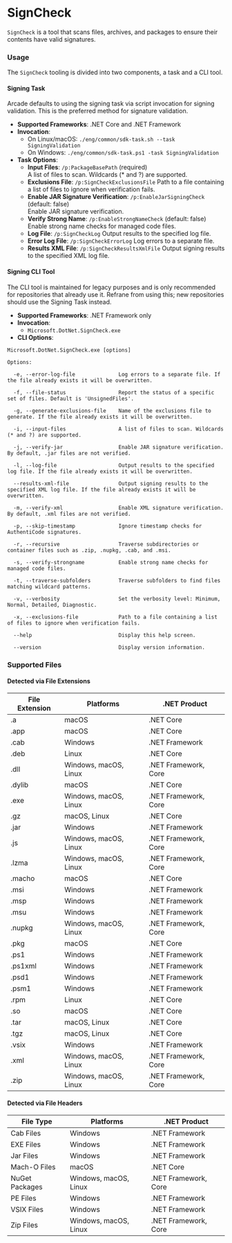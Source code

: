 SignCheck
=========

`SignCheck` is a tool that scans files, archives, and packages to ensure their contents have valid signatures.

### Usage

The `SignCheck` tooling is divided into two components, a task and a CLI tool.

#### Signing Task

Arcade defaults to using the signing task via script invocation for signing validation. This is the preferred method for signature validation.

- **Supported Frameworks**: .NET Core and .NET Framework
- **Invocation**:
  - On Linux/macOS: `./eng/common/sdk-task.sh --task SigningValidation`
  - On Windows: `./eng/common/sdk-task.ps1 -task SigningValidation`
- **Task Options**:
  - **Input Files**: `/p:PackageBasePath` (required)  
    A list of files to scan. Wildcards (* and ?) are supported.  
  - **Exclusions File**: `/p:SignCheckExclusionsFile` 
    Path to a file containing a list of files to ignore when verification fails.  
  - **Enable JAR Signature Verification**: `/p:EnableJarSigningCheck` (default: false)  
    Enable JAR signature verification.  
  - **Verify Strong Name**: `/p:EnableStrongNameCheck` (default: false)  
    Enable strong name checks for managed code files.  
  - **Log File**: `/p:SignCheckLog`
    Output results to the specified log file.  
  - **Error Log File**: `/p:SignCheckErrorLog`
    Log errors to a separate file.  
  - **Results XML File**: `/p:SignCheckResultsXmlFile`
    Output signing results to the specified XML log file.  

#### Signing CLI Tool

The CLI tool is maintained for legacy purposes and is only recommended for repositories that already use it. Refrane from using this; new repositories should use the Signing Task instead.

- **Supported Frameworks**: .NET Framework only
- **Invocation**:
  - `Microsoft.DotNet.SignCheck.exe`
- **CLI Options**:
```
Microsoft.DotNet.SignCheck.exe [options]

Options:

  -e, --error-log-file              Log errors to a separate file. If the file already exists it will be overwritten.

  -f, --file-status                 Report the status of a specific set of files. Default is 'UnsignedFiles'.

  -g, --generate-exclusions-file    Name of the exclusions file to generate. If the file already exists it will be overwritten.

  -i, --input-files                 A list of files to scan. Wildcards (* and ?) are supported.

  -j, --verify-jar                  Enable JAR signature verification. By default, .jar files are not verified.

  -l, --log-file                    Output results to the specified log file. If the file already exists it will be overwritten.

  --results-xml-file                Output signing results to the specified XML log file. If the file already exists it will be overwritten.

  -m, --verify-xml                  Enable XML signature verification. By default, .xml files are not verified.

  -p, --skip-timestamp              Ignore timestamp checks for AuthentiCode signatures.

  -r, --recursive                   Traverse subdirectories or container files such as .zip, .nupkg, .cab, and .msi.

  -s, --verify-strongname           Enable strong name checks for managed code files.

  -t, --traverse-subfolders         Traverse subfolders to find files matching wildcard patterns.

  -v, --verbosity                   Set the verbosity level: Minimum, Normal, Detailed, Diagnostic.

  -x, --exclusions-file             Path to a file containing a list of files to ignore when verification fails.

  --help                            Display this help screen.

  --version                         Display version information.
```

### Supported Files

#### Detected via File Extensions

| File Extension | Platforms                  | .NET Product         |
|----------------|----------------------------|----------------------|
| .a             | macOS                      | .NET Core            |
| .app           | macOS                      | .NET Core            |
| .cab           | Windows                    | .NET Framework       |
| .deb           | Linux                      | .NET Core            |
| .dll           | Windows, macOS, Linux      | .NET Framework, Core |
| .dylib         | macOS                      | .NET Core            |
| .exe           | Windows, macOS, Linux      | .NET Framework, Core |
| .gz            | macOS, Linux               | .NET Core            |
| .jar           | Windows                    | .NET Framework       |
| .js            | Windows, macOS, Linux      | .NET Framework, Core |
| .lzma          | Windows, macOS, Linux      | .NET Framework, Core |
| .macho         | macOS                      | .NET Core            |
| .msi           | Windows                    | .NET Framework       |
| .msp           | Windows                    | .NET Framework       |
| .msu           | Windows                    | .NET Framework       |
| .nupkg         | Windows, macOS, Linux      | .NET Framework, Core |
| .pkg           | macOS                      | .NET Core            |
| .ps1           | Windows                    | .NET Framework       |
| .ps1xml        | Windows                    | .NET Framework       |
| .psd1          | Windows                    | .NET Framework       |
| .psm1          | Windows                    | .NET Framework       |
| .rpm           | Linux                      | .NET Core            |
| .so            | macOS                      | .NET Core            |
| .tar           | macOS, Linux               | .NET Core            |
| .tgz           | macOS, Linux               | .NET Core            |
| .vsix          | Windows                    | .NET Framework       |
| .xml           | Windows, macOS, Linux      | .NET Framework, Core |
| .zip           | Windows, macOS, Linux      | .NET Framework, Core |

#### Detected via File Headers

| File Type                  | Platforms                  | .NET Product         |
|----------------------------|----------------------------|----------------------|
| Cab Files                  | Windows                    | .NET Framework       |
| EXE Files                  | Windows                    | .NET Framework       |
| Jar Files                  | Windows                    | .NET Framework       |
| Mach-O Files               | macOS                      | .NET Core            |
| NuGet Packages             | Windows, macOS, Linux      | .NET Framework, Core |
| PE Files                   | Windows                    | .NET Framework       |
| VSIX Files                 | Windows                    | .NET Framework       |
| Zip Files                  | Windows, macOS, Linux      | .NET Framework, Core |
